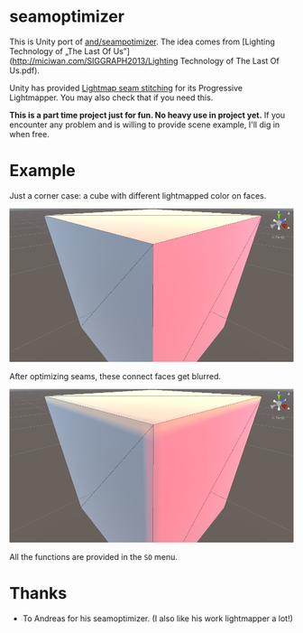 # seamoptimizer

This is Unity port of [and/seampotimizer](https://github.com/ands/seamoptimizer). The idea comes from [Lighting Technology of „The Last Of Us”](http://miciwan.com/SIGGRAPH2013/Lighting Technology of The Last Of Us.pdf).

Unity has provided [Lightmap seam stitching](https://docs.unity3d.com/Manual/Lightmapping-SeamStitching.html) for its Progressive Lightmapper. You may also check that if you need this.

**This is a part time project just for fun. No heavy use in project yet.** If you encounter any problem and is willing to provide scene example, I'll dig in when free.

# Example

Just a corner case: a cube with different lightmapped color on faces.

![](Images/nonoptimized.png)

After optimizing seams, these connect faces get blurred.

![](Images/optimized.png)

All the functions are provided in the `SO` menu.

# Thanks

- To Andreas for his seamoptimizer. (I also like his work lightmapper a lot!)